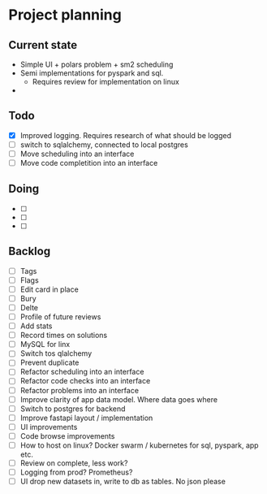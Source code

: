 # Project planning

## Current state

- Simple UI + polars problem + sm2 scheduling
- Semi implementations for pyspark and sql.
  - Requires review for implementation on linux
-

## Todo

- [x] Improved logging. Requires research of what should be logged
- [ ] switch to sqlalchemy, connected to local postgres
- [ ] Move scheduling into an interface
- [ ] Move code completition into an interface

## Doing

- [ ]
- [ ]
- [ ]

## Backlog

- [ ] Tags
- [ ] Flags
- [ ] Edit card in place
- [ ] Bury
- [ ] Delte
- [ ] Profile of future reviews
- [ ] Add stats
- [ ] Record times on solutions
- [ ] MySQL for linx
- [ ] Switch tos qlalchemy
- [ ] Prevent duplicate
- [ ] Refactor scheduling into an interface
- [ ] Refactor code checks into an interface
- [ ] Refactor problems into an interface
- [ ] Improve clarity of app data model. Where data goes where
- [ ] Switch to postgres for backend
- [ ] Improve fastapi layout / implementation
- [ ] UI improvements
- [ ] Code browse improvements
- [ ] How to host on linux? Docker swarm / kubernetes for sql, pyspark, app etc.
- [ ] Review on complete, less work?
- [ ] Logging from prod? Prometheus?
- [ ] UI drop new datasets in, write to db as tables. No json please
